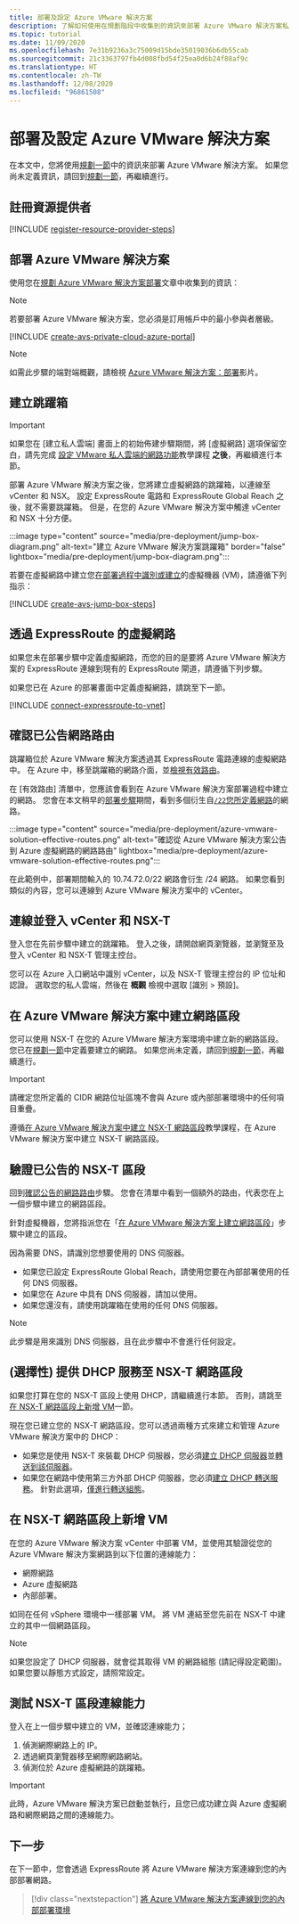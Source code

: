 ```yaml
---
title: 部署及設定 Azure VMware 解決方案
description: 了解如何使用在規劃階段中收集到的資訊來部署 Azure VMware 解決方案私人雲端。
ms.topic: tutorial
ms.date: 11/09/2020
ms.openlocfilehash: 7e31b9236a3c75009d15bde35019036b6db55cab
ms.sourcegitcommit: 21c3363797fb4d008fbd54f25ea0d6b24f88af9c
ms.translationtype: HT
ms.contentlocale: zh-TW
ms.lasthandoff: 12/08/2020
ms.locfileid: "96861508"
---
```

# <a name="deploy-and-configure-azure-vmware-solution"></a>部署及設定 Azure VMware 解決方案

在本文中，您將使用[規劃一節](production-ready-deployment-steps.md)中的資訊來部署 Azure VMware 解決方案。 如果您尚未定義資訊，請回到[規劃一節](production-ready-deployment-steps.md)，再繼續進行。

## <a name="register-the-resource-provider"></a>註冊資源提供者

[!INCLUDE [register-resource-provider-steps](includes/register-resource-provider-steps.md)]


## <a name="deploy-azure-vmware-solution"></a>部署 Azure VMware 解決方案

使用您在[規劃 Azure VMware 解決方案部署](production-ready-deployment-steps.md)文章中收集到的資訊：

>[!NOTE]
>若要部署 Azure VMware 解決方案，您必須是訂用帳戶中的最小參與者層級。

[!INCLUDE [create-avs-private-cloud-azure-portal](includes/create-private-cloud-azure-portal-steps.md)]

>[!NOTE]
>如需此步驟的端對端概觀，請檢視 [Azure VMware 解決方案：部署](https://www.youtube.com/embed/gng7JjxgayI)影片。

## <a name="create-the-jump-box"></a>建立跳躍箱

>[!IMPORTANT]
>如果您在 [建立私人雲端] 畫面上的初始佈建步驟期間，將 [虛擬網路] 選項保留空白，請先完成 [設定 VMware 私人雲端的網路功能](tutorial-configure-networking.md)教學課程 **之後**，再繼續進行本節。  

部署 Azure VMware 解決方案之後，您將建立虛擬網路的跳躍箱，以連線至 vCenter 和 NSX。 設定 ExpressRoute 電路和 ExpressRoute Global Reach 之後，就不需要跳躍箱。  但是，在您的 Azure VMware 解決方案中觸達 vCenter 和 NSX 十分方便。  

:::image type="content" source="media/pre-deployment/jump-box-diagram.png" alt-text="建立 Azure VMware 解決方案跳躍箱" border="false" lightbox="media/pre-deployment/jump-box-diagram.png":::

若要在虛擬網路中建立您[在部署過程中識別或建立](production-ready-deployment-steps.md#azure-virtual-network-to-attach-azure-vmware-solution)的虛擬機器 (VM)，請遵循下列指示： 

[!INCLUDE [create-avs-jump-box-steps](includes/create-jump-box-steps.md)]

## <a name="connect-to-a-virtual-network-with-expressroute"></a>透過 ExpressRoute 的虛擬網路

如果您未在部署步驟中定義虛擬網路，而您的目的是要將 Azure VMware 解決方案的 ExpressRoute 連線到現有的 ExpressRoute 閘道，請遵循下列步驟。

如果您已在 Azure 的部署畫面中定義虛擬網路，請跳至下一節。

[!INCLUDE [connect-expressroute-to-vnet](includes/connect-expressroute-vnet.md)]

## <a name="verify-network-routes-advertised"></a>確認已公告網路路由

跳躍箱位於 Azure VMware 解決方案透過其 ExpressRoute 電路連線的虛擬網路中。  在 Azure 中，移至跳躍箱的網路介面，並[檢視有效路由](../virtual-network/manage-route-table.md#view-effective-routes)。

在 [有效路由] 清單中，您應該會看到在 Azure VMware 解決方案部署過程中建立的網路。 您會在本文稍早的[部署步驟](#deploy-azure-vmware-solution)期間，看到多個衍生自[`/22`您所定義網路](production-ready-deployment-steps.md#ip-address-segment)的網路。

:::image type="content" source="media/pre-deployment/azure-vmware-solution-effective-routes.png" alt-text="確認從 Azure VMware 解決方案公告到 Azure 虛擬網路的網路路由" lightbox="media/pre-deployment/azure-vmware-solution-effective-routes.png":::

在此範例中，部署期間輸入的 10.74.72.0/22 網路會衍生 /24 網路。  如果您看到類似的內容，您可以連線到 Azure VMware 解決方案中的 vCenter。

## <a name="connect-and-sign-in-to-vcenter-and-nsx-t"></a>連線並登入 vCenter 和 NSX-T

登入您在先前步驟中建立的跳躍箱。 登入之後，請開啟網頁瀏覽器，並瀏覽至及登入 vCenter 和 NSX-T 管理主控台。  

您可以在 Azure 入口網站中識別 vCenter，以及 NSX-T 管理主控台的 IP 位址和認證。  選取您的私人雲端，然後在 **概觀** 檢視中選取 [識別 > 預設]。 

## <a name="create-a-network-segment-on-azure-vmware-solution"></a>在 Azure VMware 解決方案中建立網路區段

您可以使用 NSX-T 在您的 Azure VMware 解決方案環境中建立新的網路區段。  您已在[規劃一節](production-ready-deployment-steps.md)中定義要建立的網路。  如果您尚未定義，請回到[規劃一節](production-ready-deployment-steps.md)，再繼續進行。

>[!IMPORTANT]
>請確定您所定義的 CIDR 網路位址區塊不會與 Azure 或內部部署環境中的任何項目重疊。  

遵循[在 Azure VMware 解決方案中建立 NSX-T 網路區段](tutorial-nsx-t-network-segment.md)教學課程，在 Azure VMware 解決方案中建立 NSX-T 網路區段。

## <a name="verify-advertised-nsx-t-segment"></a>驗證已公告的 NSX-T 區段

回到[確認公告的網路路由](#verify-network-routes-advertised)步驟。 您會在清單中看到一個額外的路由，代表您在上一個步驟中建立的網路區段。  

針對虛擬機器，您將指派您在「[在 Azure VMware 解決方案上建立網路區段](#create-a-network-segment-on-azure-vmware-solution)」步驟中建立的區段。  

因為需要 DNS，請識別您想要使用的 DNS 伺服器。  

- 如果您已設定 ExpressRoute Global Reach，請使用您要在內部部署使用的任何 DNS 伺服器。  
- 如果您在 Azure 中具有 DNS 伺服器，請加以使用。  
- 如果您還沒有，請使用跳躍箱在使用的任何 DNS 伺服器。

>[!NOTE]
>此步驟是用來識別 DNS 伺服器，且在此步驟中不會進行任何設定。

## <a name="optional-provide-dhcp-services-to-nsx-t-network-segment"></a>(選擇性) 提供 DHCP 服務至 NSX-T 網路區段

如果您打算在您的 NSX-T 區段上使用 DHCP，請繼續進行本節。 否則，請跳至[在 NSX-T 網路區段上新增 VM](#add-a-vm-on-the-nsx-t-network-segment)一節。  

現在您已建立您的 NSX-T 網路區段，您可以透過兩種方式來建立和管理 Azure VMware 解決方案中的 DHCP：

* 如果您是使用 NSX-T 來裝載 DHCP 伺服器，您必須[建立 DHCP 伺服器](manage-dhcp.md#create-a-dhcp-server)並[轉送到該伺服器](manage-dhcp.md#create-dhcp-relay-service)。 
* 如果您在網路中使用第三方外部 DHCP 伺服器，您必須[建立 DHCP 轉送服務](manage-dhcp.md#create-dhcp-relay-service)。  針對此選項，[僅進行轉送組態](manage-dhcp.md#create-dhcp-relay-service)。


## <a name="add-a-vm-on-the-nsx-t-network-segment"></a>在 NSX-T 網路區段上新增 VM

在您的 Azure VMware 解決方案 vCenter 中部署 VM，並使用其驗證從您的 Azure VMware 解決方案網路到以下位置的連線能力：

- 網際網路
- Azure 虛擬網路
- 內部部署。  

如同在任何 vSphere 環境中一樣部署 VM。  將 VM 連結至您先前在 NSX-T 中建立的其中一個網路區段。  

>[!NOTE]
>如果您設定了 DHCP 伺服器，就會從其取得 VM 的網路組態 (請記得設定範圍)。  如果您要以靜態方式設定，請照常設定。

## <a name="test-the-nsx-t-segment-connectivity"></a>測試 NSX-T 區段連線能力

登入在上一個步驟中建立的 VM，並確認連線能力；

1. 偵測網際網路上的 IP。
2. 透過網頁瀏覽器移至網際網路網站。
3. 偵測位於 Azure 虛擬網路的跳躍箱。

>[!IMPORTANT]
>此時，Azure VMware 解決方案已啟動並執行，且您已成功建立與 Azure 虛擬網路和網際網路之間的連線能力。

## <a name="next-steps"></a>下一步

在下一節中，您會透過 ExpressRoute 將 Azure VMware 解決方案連線到您的內部部署網路。
> [!div class="nextstepaction"]
> [將 Azure VMware 解決方案連線到您的內部部署環境](azure-vmware-solution-on-premises.md)
